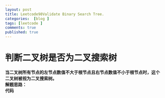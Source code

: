 ```yaml
---
layout: post
title: Leetcode98Validate Binary Search Tree.
categories:  [blog ]
tags: [leetcode ]
comments: true
published: true
---
```

# 判断二叉树是否为二叉搜索树

**当二叉树所有节点的左节点数值不大于根节点且右节点数值不小于根节点时，这个二叉树被视为二叉搜索树。**<br/>
**解题思路：**<br/>
**代码**
 
         
